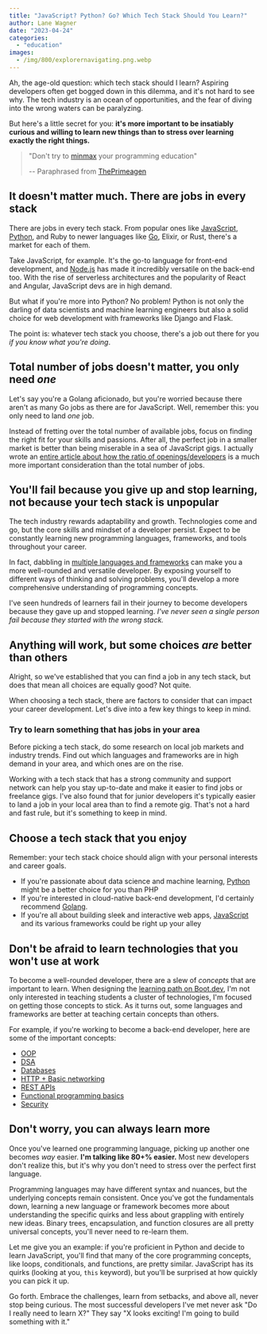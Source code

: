 ```yaml
---
title: "JavaScript? Python? Go? Which Tech Stack Should You Learn?"
author: Lane Wagner
date: "2023-04-24"
categories: 
  - "education"
images:
  - /img/800/explorernavigating.png.webp
---
```


Ah, the age-old question: which tech stack should I learn? Aspiring developers often get bogged down in this dilemma, and it's not hard to see why. The tech industry is an ocean of opportunities, and the fear of diving into the wrong waters can be paralyzing.

But here's a little secret for you: **it's more important to be insatiably curious and willing to learn new things than to stress over learning exactly the right things.**

> "Don't try to [minmax](https://www.urbandictionary.com/define.php?term=min%2Fmax) your programming education"
>
> -- Paraphrased from [ThePrimeagen](https://www.twitch.tv/theprimeagen)

## It doesn't matter much. There are jobs in every stack

There are jobs in every tech stack. From popular ones like [JavaScript](https://boot.dev/learn/learn-javascript), [Python](https://boot.dev/learn/learn-python), and Ruby to newer languages like [Go](https://boot.dev/learn/learn-golang), Elixir, or Rust, there's a market for each of them.

Take JavaScript, for example. It's the go-to language for front-end development, and [Node.js](/javascript/nodejs-vs-javascript/) has made it incredibly versatile on the back-end too. With the rise of serverless architectures and the popularity of React and Angular, JavaScript devs are in high demand.

But what if you're more into Python? No problem! Python is not only the darling of data scientists and machine learning engineers but also a solid choice for web development with frameworks like Django and Flask.

The point is: whatever tech stack you choose, there's a job out there for you *if you know what you're doing*.

## Total number of jobs doesn't matter, you only need *one*

Let's say you're a Golang aficionado, but you're worried because there aren't as many Go jobs as there are for JavaScript. Well, remember this: you only need to land *one* job.

Instead of fretting over the total number of available jobs, focus on finding the right fit for your skills and passions. After all, the perfect job in a smaller market is better than being miserable in a sea of JavaScript gigs. I actually wrote an [entire article about how the ratio of openings/developers](/jobs/not-about-job-openings/) is a much more important consideration than the total number of jobs.

## You'll fail because you give up and stop learning, not because your tech stack is unpopular

The tech industry rewards adaptability and growth. Technologies come and go, but the core skills and mindset of a developer persist. Expect to be constantly learning new programming languages, frameworks, and tools throughout your career.

In fact, dabbling in [multiple languages and frameworks](/education/learn-multiple-programming-languages/) can make you a more well-rounded and versatile developer. By exposing yourself to different ways of thinking and solving problems, you'll develop a more comprehensive understanding of programming concepts.

I've seen hundreds of learners fail in their journey to become developers because they gave up and stopped learning. *I've never seen a single person fail because they started with the wrong stack.*

## Anything will work, but some choices *are* better than others

Alright, so we've established that you can find a job in any tech stack, but does that mean all choices are equally good? Not quite.

When choosing a tech stack, there are factors to consider that can impact your career development. Let's dive into a few key things to keep in mind.

### Try to learn something that has jobs in your area

Before picking a tech stack, do some research on local job markets and industry trends. Find out which languages and frameworks are in high demand in your area, and which ones are on the rise.

Working with a tech stack that has a strong community and support network can help you stay up-to-date and make it easier to find jobs or freelance gigs. I've also found that for junior developers it's typically easier to land a job in your local area than to find a remote gig. That's not a hard and fast rule, but it's something to keep in mind.

## Choose a tech stack that you enjoy

Remember: your tech stack choice should align with your personal interests and career goals.

* If you're passionate about data science and machine learning, [Python](https://boot.dev/learn/learn-python) might be a better choice for you than PHP
* If you're interested in cloud-native back-end development, I'd certainly recommend [Golang](https://boot.dev/learn/learn-golang).
* If you're all about building sleek and interactive web apps, [JavaScript](https://boot.dev/learn/learn-javascript) and its various frameworks could be right up your alley

## Don't be afraid to learn technologies that you won't use at work

To become a well-rounded developer, there are a slew of *concepts* that are important to learn. When designing the [learning path on Boot.dev](https://boot.dev/tracks/backend), I'm not only interested in teaching students a cluster of technologies, I'm focused on getting those concepts to stick. As it turns out, some languages and frameworks are better at teaching certain concepts than others.

For example, if you're working to become a back-end developer, here are some of the important concepts:

* [OOP](https://boot.dev/learn/learn-object-oriented-programming)
* [DSA](https://boot.dev/learn/learn-algorithms)
* [Databases](https://boot.dev/learn/learn-sql)
* [HTTP + Basic networking](https://boot.dev/learn/learn-http)
* [REST APIs](https://boot.dev/learn/learn-web-servers)
* [Functional programming basics](https://boot.dev/learn/learn-functional-programming)
* [Security](https://boot.dev/learn/learn-cryptography)

## Don't worry, you can always learn more

Once you've learned one programming language, picking up another one becomes *way* easier. **I'm talking like 80+% easier.** Most new developers don't realize this, but it's why you don't need to stress over the perfect first language.

Programming languages may have different syntax and nuances, but the underlying concepts remain consistent. Once you've got the fundamentals down, learning a new language or framework becomes more about understanding the specific quirks and less about grappling with entirely new ideas. Binary trees, encapsulation, and function closures are all pretty universal concepts, you'll never need to re-learn them.

Let me give you an example: if you're proficient in Python and decide to learn JavaScript, you'll find that many of the core programming concepts, like loops, conditionals, and functions, are pretty similar. JavaScript has its quirks (looking at you, `this` keyword), but you'll be surprised at how quickly you can pick it up.

Go forth. Embrace the challenges, learn from setbacks, and above all, never stop being curious. The most successful developers I've met never ask "Do I really need to learn X?" They say "X looks exciting! I'm going to build something with it."
